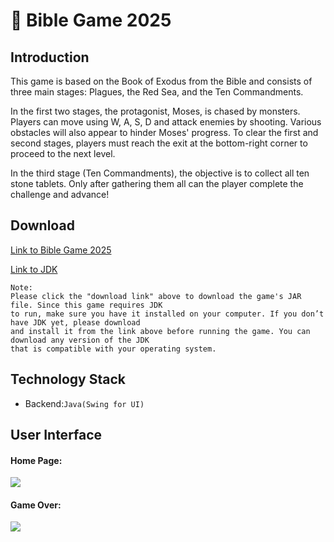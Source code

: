 # 🗿 Bible Game 2025

Introduction
---
This game is based on the Book of Exodus from the Bible and consists of three main stages: Plagues, 
the Red Sea, and the Ten Commandments.

In the first two stages, the protagonist, Moses, is chased by monsters. Players can move using 
W, A, S, D and attack enemies by shooting. Various obstacles will also appear to hinder Moses' progress. 
To clear the first and second stages, players must reach the exit at the bottom-right corner to proceed 
to the next level.

In the third stage (Ten Commandments), the objective is to collect all ten stone tablets. Only after 
gathering them all can the player complete the challenge and advance!

Download
---
[Link to Bible Game 2025](https://drive.google.com/file/d/1aFMcJnVnGYGYg_l_MiDbyiF1E89Sm2r-/view?usp=sharing)

[Link to JDK](https://www.oracle.com/java/technologies/downloads/)

    Note:
    Please click the "download link" above to download the game's JAR file. Since this game requires JDK 
    to run, make sure you have it installed on your computer. If you don’t have JDK yet, please download 
    and install it from the link above before running the game. You can download any version of the JDK 
    that is compatible with your operating system.
    
Technology Stack
---

* Backend:`Java(Swing for UI)`

User Interface
---

    
#### Home Page:
![](assets/main_screen.png)

#### Game Over:
![](assets/game_over.png)




